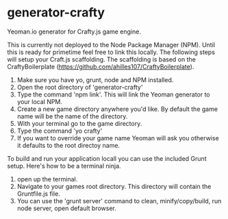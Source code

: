 generator-crafty
================

Yeoman.io generator for Crafty.js game engine.

This is currently not deployed to the Node Package Manager (NPM).  Until this is ready for primetime feel free to link this locally.  The following steps will setup your Craft.js scaffolding.  The scaffolding is based on the CraftyBoilerplate (https://github.com/ahilles107/CraftyBoilerplate).

1. Make sure you have yo, grunt, node and NPM installed.
2. Open the root directory of 'generator-crafty'
3. Type the command 'npm link'.  This will link the Yeoman generator to your local NPM.
4. Create a new game directory anywhere you'd like.  By default the game name will be the name of the directory.
5. With your terminal go to the game directory.
6. Type the command 'yo crafty'
7. If you want to override your game name Yeoman will ask you otherwise it defaults to the root directoy name.

To build and run your application locall you can use the included Grunt setup.  Here's how to be a terminal ninja.

1. open up the terminal.
2. Navigate to your games root directory.  This directory will contain the Gruntfile.js file.
3. You can use the 'grunt server' command to clean, minify/copy/build, run node server, open default browser.
